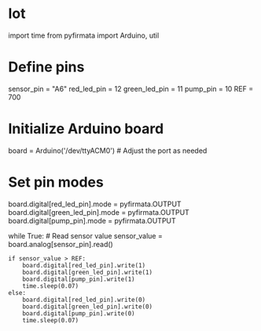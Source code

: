 # Iot
import time
from pyfirmata import Arduino, util

# Define pins
sensor_pin = "A6"
red_led_pin = 12
green_led_pin = 11
pump_pin = 10
REF = 700

# Initialize Arduino board
board = Arduino('/dev/ttyACM0')  # Adjust the port as needed

# Set pin modes
board.digital[red_led_pin].mode = pyfirmata.OUTPUT
board.digital[green_led_pin].mode = pyfirmata.OUTPUT
board.digital[pump_pin].mode = pyfirmata.OUTPUT

while True:
    # Read sensor value
    sensor_value = board.analog[sensor_pin].read()

    if sensor_value > REF:
        board.digital[red_led_pin].write(1)
        board.digital[green_led_pin].write(1)
        board.digital[pump_pin].write(1)
        time.sleep(0.07)
    else:
        board.digital[red_led_pin].write(0)
        board.digital[green_led_pin].write(0)
        board.digital[pump_pin].write(0)
        time.sleep(0.07)
